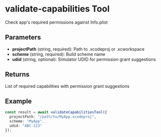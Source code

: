 # validate-capabilities Tool

Check app's required permissions against Info.plist

## Parameters

- **projectPath** (string, required): Path to .xcodeproj or .xcworkspace
- **scheme** (string, required): Build scheme name
- **udid** (string, optional): Simulator UDID for permission grant suggestions

## Returns

List of required capabilities with permission grant suggestions

## Example

```typescript
const result = await validateCapabilitiesTool({
  projectPath: "/path/to/MyApp.xcodeproj",
  scheme: "MyApp",
  udid: "ABC-123"
});
```
